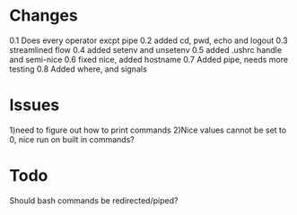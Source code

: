 # Changes


0.1 Does every operator excpt pipe
0.2 added cd, pwd, echo and logout
0.3 streamlined flow
0.4 added setenv and unsetenv
0.5 added .ushrc handle and semi-nice
0.6 fixed nice, added hostname 
0.7 Added pipe, needs more testing
0.8 Added where, and signals

# Issues

1)need to figure out how to print commands
2)Nice values cannot be set to 0, nice run on built in commands?

# Todo

Should bash commands be redirected/piped?
